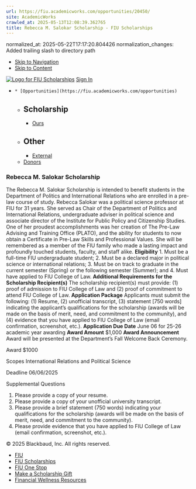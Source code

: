 ```yaml
---
url: https://fiu.academicworks.com/opportunities/20450/
site: AcademicWorks
crawled_at: 2025-05-13T12:08:39.362765
title: Rebecca M. Salokar Scholarship - FIU Scholarships
---
```

normalized_at: 2025-05-22T17:17:20.804426
normalization_changes: Added trailing slash to directory path

  * [Skip to Navigation](https://fiu.academicworks.com/opportunities/20450#navigation)
  * [Skip to Content](https://fiu.academicworks.com/opportunities/20450#main)

[![Logo for FIU Scholarships](https://s3.amazonaws.com/static.academicworks.com/clients/fiu/assets/images/logo.png)](http://fiu.academicworks.com) [Sign In](https://fiu.academicworks.com/users/sign_in)
  *     * [Opportunities](https://fiu.academicworks.com/opportunities)
      * ## Scholarship
        * [Ours](https://fiu.academicworks.com/opportunities)
      * ## Other
        * [External](https://fiu.academicworks.com/opportunities/external)
    * [Donors](https://fiu.academicworks.com/donors)


### Rebecca M. Salokar Scholarship
The Rebecca M. Salokar Scholarship is intended to benefit students in the Department of Politics and International Relations who are enrolled in a pre-law course of study. Rebecca Salokar was a political science professor at FIU for 31 years. She served as Chair of the Department of Politics and International Relations, undergraduate adviser in political science and associate director of the Institute for Public Policy and Citizenship Studies. One of her proudest accomplishments was her creation of The Pre-Law Advising and Training Office (PLATO), and the ability for students to now obtain a Certificate in Pre-Law Skills and Professional Values. She will be remembered as a member of the FIU family who made a lasting impact and profoundly touched students, faculty, and staff alike.
**Eligibility** 1. Must be a full-time FIU undergraduate student; 2. Must be a declared major in political science or international relations; 3. Must be on track to graduate in the current semester (Spring) or the following semester (Summer); and 4. Must have applied to FIU College of Law.
**Additional Requirements for the Scholarship Recipient(s)** The scholarship recipient(s) must provide: (1) proof of admission to FIU College of Law and (2) proof of commitment to attend FIU College of Law.
**Application Package** Applicants must submit the following: (1) Resume, (2) unofficial transcript, (3) statement [750 words] indicating the applicant’s qualifications for the scholarship (awards will be made on the basis of merit, need, and commitment to the community), and (4) evidence that you have applied to FIU College of Law (email confirmation, screenshot, etc.).
**Application Due Date** June 06 for 25-26 academic year awarding
**Award Amount** $1,000
**Award Announcement** Award will be presented at the Department’s Fall Welcome Back Ceremony. 

Award
    $1000  

Scopes
    International Relations and Political Science 

Deadline
    06/06/2025 

Supplemental Questions
    
  1. Please provide a copy of your resume.
  2. Please provide a copy of your unofficial university transcript.
  3. Please provide a brief statement (750 words) indicating your qualifications for the scholarship (awards will be made on the basis of merit, need, and commitment to the community).
  4. Please provide evidence that you have applied to FIU College of Law (email confirmation, screenshot, etc.).


© 2025 Blackbaud, Inc. All rights reserved. 
  * [FIU ](http://fiu.edu/)
  * [FIU Scholarships](http://scholarships.fiu.edu)
  * [FIU One Stop](http://onestop.fiu.edu)
  * [Make a Scholarship Gift](https://give.fiu.edu/give-now/)
  * [Financial Wellness Resources](https://go.fiu.edu/iGrad)


